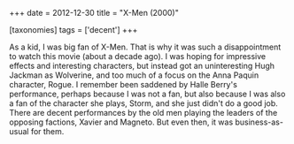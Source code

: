 +++
date = 2012-12-30
title = "X-Men (2000)"

[taxonomies]
tags = ['decent']
+++

As a kid, I was big fan of X-Men. That is why it was such a
disappointment to watch this movie (about a decade ago). I was hoping
for impressive effects and interesting characters, but instead got an
uninteresting Hugh Jackman as Wolverine, and too much of a focus on the
Anna Paquin character, Rogue. I remember been saddened by Halle Berry\'s
performance, perhaps because I was not a fan, but also because I was
also a fan of the character she plays, Storm, and she just didn\'t do a
good job. There are decent performances by the old men playing the
leaders of the opposing factions, Xavier and Magneto. But even then, it
was business-as-usual for them.
